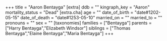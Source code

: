 +++
title = "Aaron Bentayga"
[extra]
ddb = ""
kingraph_key = "Aaron"
mortality_status = "Dead"
[extra.cha]
age = ""
date_of_birth = "date#1202-05-15"
date_of_death = "date#1253-05-10"
married_on = ""
married_to = ""
pronouns = ""
sex = ""
[taxonomies]
families = ["Bentayga"]
parents = ["Harry Bentayga","Elizabeth Windsor"]
siblings = ["Thomas Bentayga","Elaine Bentayga","Maria Bentayga"]
+++


